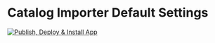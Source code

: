 # Catalog Importer Default Settings

[![Publish, Deploy & Install App](https://github.com/tiago-freire/vtex-catalog-importer-configuration/actions/workflows/publish-deploy-and-install.yml/badge.svg)](https://github.com/tiago-freire/vtex-catalog-importer-configuration/actions/workflows/publish-deploy-and-install.yml)
